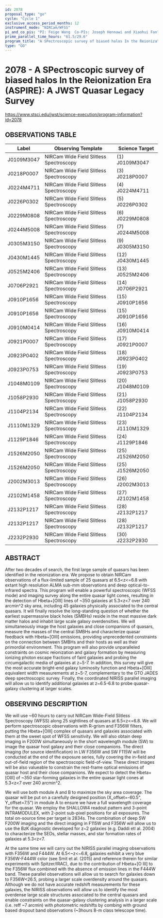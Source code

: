 ```yaml
---
id: 2078
proposal_type: "go"
cycle: "Cycle 1"
exclusive_access_period_months: 12
instrument_mode: "NIRCam/WFSS"
pi_and_co_pis: "PI: Feige Wang  Co-PIs: Joseph Hennawi and Xiaohui Fan"
prime_parallel_time_hours: "61.5/29.6"
program_title: "A SPectroscopic survey of biased halos In the Reionization Era (ASPIRE): A JWST Quasar Legacy Survey"
type: "GO"
---
```

# 2078 - A SPectroscopic survey of biased halos In the Reionization Era (ASPIRE): A JWST Quasar Legacy Survey
https://www.stsci.edu/jwst/science-execution/program-information?id=2078
## OBSERVATIONS TABLE
| Label | Observing Template | Science Target |
|---|---|---|
| J0109M3047 | NIRCam Wide Field Slitless Spectroscopy | (1) J0109M3047 |
| J0218P0007 | NIRCam Wide Field Slitless Spectroscopy | (3) J0218P0007 |
| J0224M4711 | NIRCam Wide Field Slitless Spectroscopy | (4) J0224M4711 |
| J0226P0302 | NIRCam Wide Field Slitless Spectroscopy | (5) J0226P0302 |
| J0229M0808 | NIRCam Wide Field Slitless Spectroscopy | (6) J0229M0808 |
| J0244M5008 | NIRCam Wide Field Slitless Spectroscopy | (7) J0244M5008 |
| J0305M3150 | NIRCam Wide Field Slitless Spectroscopy | (9) J0305M3150 |
| J0430M1445 | NIRCam Wide Field Slitless Spectroscopy | (12) J0430M1445 |
| J0525M2406 | NIRCam Wide Field Slitless Spectroscopy | (13) J0525M2406 |
| J0706P2921 | NIRCam Wide Field Slitless Spectroscopy | (14) J0706P2921 |
| J0910P1656 | NIRCam Wide Field Slitless Spectroscopy | (15) J0910P1656 |
| J0910P1656 | NIRCam Wide Field Slitless Spectroscopy | (15) J0910P1656 |
| J0910M0414 | NIRCam Wide Field Slitless Spectroscopy | (16) J0910M0414 |
| J0921P0007 | NIRCam Wide Field Slitless Spectroscopy | (17) J0921P0007 |
| J0923P0402 | NIRCam Wide Field Slitless Spectroscopy | (18) J0923P0402 |
| J0923P0753 | NIRCam Wide Field Slitless Spectroscopy | (19) J0923P0753 |
| J1048M0109 | NIRCam Wide Field Slitless Spectroscopy | (20) J1048M0109 |
| J1058P2930 | NIRCam Wide Field Slitless Spectroscopy | (21) J1058P2930 |
| J1104P2134 | NIRCam Wide Field Slitless Spectroscopy | (22) J1104P2134 |
| J1110M1329 | NIRCam Wide Field Slitless Spectroscopy | (23) J1110M1329 |
| J1129P1846 | NIRCam Wide Field Slitless Spectroscopy | (24) J1129P1846 |
| J1526M2050 | NIRCam Wide Field Slitless Spectroscopy | (25) J1526M2050 |
| J1526M2050 | NIRCam Wide Field Slitless Spectroscopy | (25) J1526M2050 |
| J2002M3013 | NIRCam Wide Field Slitless Spectroscopy | (26) J2002M3013 |
| J2102M1458 | NIRCam Wide Field Slitless Spectroscopy | (27) J2102M1458 |
| J2132P1217 | NIRCam Wide Field Slitless Spectroscopy | (28) J2132P1217 |
| J2132P1217 | NIRCam Wide Field Slitless Spectroscopy | (28) J2132P1217 |
| J2232P2930 | NIRCam Wide Field Slitless Spectroscopy | (30) J2232P2930 |

## ABSTRACT

After two decades of search, the first large sample of quasars has been identified in the reionization era. We propose to obtain NIRCam observations of a flux-limited sample of 25 quasars at 6.5<z<=6.8 with extant high resolution ALMA sub-mm observations and deep optical-to-infrared spectra. This program will enable a powerful spectroscopic (WFSS mode) and imaging survey along the entire quasar light cones, resulting in the detection of Hbeta+[OIII] lines of ~350 galaxies at 5.3<z<7 over 240 arcmin^2 sky area, including 45 galaxies physically associated to the central quasars. It will finally resolve the long-standing question of whether the earliest supermassive black holes (SMBHs) reside in the most massive dark matter halos and inhabit large scale galaxy overdensities. We will simultaneously image the host galaxies and close companions of quasars, measure the masses of the central SMBHs and characterize quasar feedback with Hbeta+[OIII] emissions, providing unprecedented constraints on the connection between SMBHs and their hosts as well as their primordial environment. This program will also provide unparalleled constraints on cosmic reionization and galaxy formation by measuring ionizing photon escape fractions of faint galaxies and probing the circumgalactic media of galaxies at z~5-7. In addition, this survey will give the most accurate bright-end galaxy luminosity function and Hbeta+[OIII] equivalent width measurements at z~5-7, complementary to the GTO JADES deep spectroscopic survey. Finally, the coordinated NIRISS parallel imaging will allow us to identify additional galaxies at z~6.5-6.8 to probe quasar-galaxy clustering at larger scales.

## OBSERVING DESCRIPTION

We will use ~60 hours to carry out NIRCam Wide-Field Slitless Spectroscopy (WFSS) along 25 sightlines of quasars at 6.5<z<=6.8. We will perform spectroscopic observations with R-grism and F356W filters, putting the Hbeta+[OIII] complex of quasars and galaxies associated with them at the sweet spot of WFSS sensitivity. We will also obtain deep imaging in F200W simultaneously in the short wavelength module (SW) to image the quasar host galaxy and their close companions. The direct imaging (for source identification) in LW F356W and SW F115W will be conducted at the end of the exposure series, fully covering the in-field and out-of-field region of the spectroscopic field-of-view. These direct images will be also valueable to constrain the rest-frame optical emissions of quasar host and their close companions. We expect to detect the Hbeta+[OIII] of ~350 star-forming galaxies in the entire quasar light cones at 5.3<z<7 over 240 arcmin^2.

We will use both module A and B to maximize the sky area coverage. The quasar will be put on a carefully designed position (X_offset=-60.5", Y_offset=7.5") in module A to ensure we have a full wavelength coverage for the quasar. We employ the SHALLOW4 readout pattern and 3-point INTRAMODULEX, with 2-point sub-pixel positions for all exposures. The total on-source time per target is 2834s. The combination of deep SW F200W imaging and the direct imaging in F115W and F356W will allow us to use the BzK diagnostic developed for z~2 galaxies (e.g. Daddi etl al. 2004) to characterize the SEDs, stellar masses, and star formation rates of galaxies at 5.3<z<7.

At the same time we will carry out the NIRISS parallel imaging observations with F356W and F444W. At 6.5<~z<~6.8, galaxies exhibit a very blue F356W-F444W color (see Smit et al. (2015) and reference therein for similar experiments with Spitzer/IRAC), due to the contribution of Hbeta+[O III] to the F356W flux combined with the absence of emission lines in the F444W band. These parallel observations will allow us to search for galaxies down to F356W<26.5, probing a larger scale overdensity around the quasars. Although we do not have accurate redshift measurements for these galaxies, the NIRISS observations will allow us to identify the most overdense large scale structures associated to the central quasars and enable constraints on the quasar-galaxy clustering analysis in a larger scale (i.e. reff ~7 arcmin) with photometric redshifts by combing with ground based dropout band observations (~3hours 8-m class telescope time).
